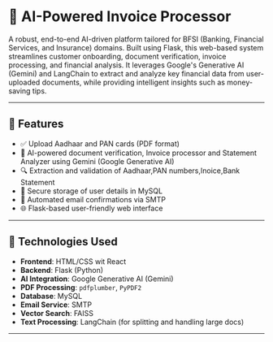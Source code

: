 # 🧾 AI-Powered Invoice Processor

A robust, end-to-end AI-driven platform tailored for BFSI (Banking, Financial Services, and Insurance) domains. Built using Flask, this web-based system streamlines customer onboarding, document verification, invoice processing, and financial analysis. It leverages Google's Generative AI (Gemini) and LangChain to extract and analyze key financial data from user-uploaded documents, while providing intelligent insights such as money-saving tips.

---

## 🚀 Features

- ✅ Upload Aadhaar and PAN cards (PDF format)
- 🧠 AI-powered document verification, Invoice processor and Statement Analyzer using Gemini (Google Generative AI)
- 🔍 Extraction and validation of Aadhaar,PAN numbers,Inoice,Bank Statement
- 💾 Secure storage of user details in MySQL
- 📧 Automated email confirmations via SMTP
- 🌐 Flask-based user-friendly web interface

---

## 📂 Technologies Used

- **Frontend**: HTML/CSS wit React 
- **Backend**: Flask (Python)
- **AI Integration**: Google Generative AI (Gemini)
- **PDF Processing**: `pdfplumber`, `PyPDF2`
- **Database**: MySQL
- **Email Service**: SMTP
- **Vector Search**: FAISS
- **Text Processing**: LangChain (for splitting and handling large docs)

---
